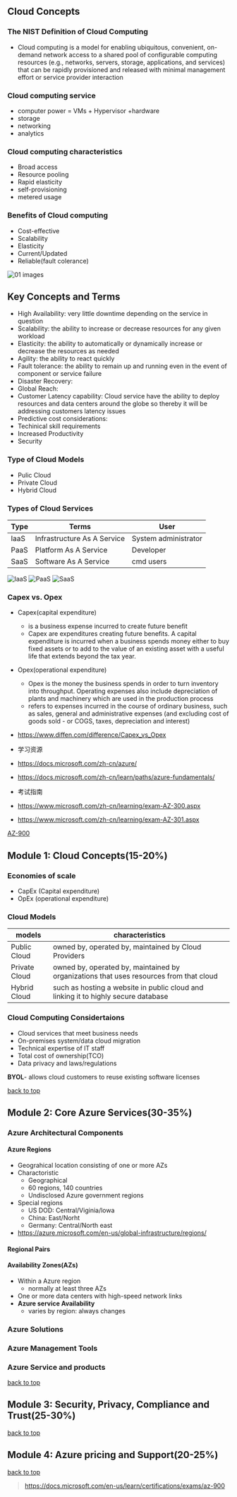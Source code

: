 ## Cloud Concepts

### The NIST Definition of Cloud Computing

- Cloud computing is a model for enabling ubiquitous, convenient, on-demand network access to a shared pool of configurable computing resources (e.g., networks, servers, storage, applications, and services) that can be rapidly provisioned and released with minimal management effort or service provider interaction

### Cloud computing service

- computer power = VMs + Hypervisor +hardware
- storage
- networking
- analytics

### Cloud computing characteristics

- Broad access
- Resource pooling
- Rapid elasticity
- self-provisioning
- metered usage

### Benefits of Cloud computing

- Cost-effective
- Scalability
- Elasticity
- Current/Updated
- Reliable(fault colerance)

![01 images](https://github.com/honggzb/Study-General/blob/master/AWS/images/01.png)

## Key Concepts and Terms

- High Availability: very little downtime depending on the service in question
- Scalability:  the ability to increase or decrease resources for any given workload
- Elasticity:   the ability to automatically or dynamically increase or decrease the resources as needed
- Agility:  the ability to react quickly
- Fault tolerance: the ability to remain up and running even in the event of component or service failure
- Disaster Recovery:
- Global Reach:
- Customer Latency capability: Cloud service have the ability to deploy resources and data centers around the globe so thereby it will be addressing customers latency issues
- Predictive cost considerations:
- Techinical skill requirements
- Increased Productivity
- Security

### Type of Cloud Models

- Pulic Cloud
- Private Cloud
- Hybrid Cloud

### Types of Cloud Services

 Type|Terms | User
 ---|---|---
IaaS | Infrastructure As A Service |System administrator
PaaS | Platform As A Service  | Developer
SaaS | Software As A Service | cmd users

![IaaS](https://github.com/honggzb/Study-General/blob/master/AWS/images/IaaS.png)
![PaaS](https://github.com/honggzb/Study-General/blob/master/AWS/images/PaaS.png)
![SaaS](https://github.com/honggzb/Study-General/blob/master/AWS/images/SaaS.png)

### Capex vs. Opex

- Capex(capital expenditure)
  - is a business expense incurred to create future benefit
  - Capex are expenditures creating future benefits. A capital expenditure is incurred when a business spends money either to buy fixed assets or to add to the value of an existing asset with a useful life that extends beyond the tax year.
- Opex(operational expenditure)
  - Opex is the money the business spends in order to turn inventory into throughput. Operating expenses also include depreciation of plants and machinery which are used in the production process
  - refers to expenses incurred in the course of ordinary business, such as sales, general and administrative expenses (and excluding cost of goods sold - or COGS, taxes, depreciation and interest)
- https://www.diffen.com/difference/Capex_vs_Opex

- 学习资源
 - https://docs.microsoft.com/zh-cn/azure/
 - https://docs.microsoft.com/zh-cn/learn/paths/azure-fundamentals/

- 考试指南
 - https://www.microsoft.com/zh-cn/learning/exam-AZ-300.aspx
 - https://www.microsoft.com/zh-cn/learning/exam-AZ-301.aspx


[AZ-900](#top)

## Module 1: Cloud Concepts(15-20%)

### Economies of scale

- CapEx (Capital expenditure)
- OpEx (operational expenditure)

### Cloud Models

models|characteristics
---|---
Public Cloud | owned by, operated by, maintained by Cloud Providers
Private Cloud | owned by, operated by, maintained by organizations that uses resources from that cloud
Hybrid Cloud | such as hosting a website in public cloud and linking it to highly secure database

### Cloud Computing Considertaions

- Cloud services that meet business needs
- On-premises system/data cloud migration
- Technical expertise of IT staff
- Total cost of ownership(TCO)
- Data privacy and laws/regulations

**BYOL**- allows cloud customers to reuse existing software licenses


[back to top](#top)


## Module 2: Core Azure Services(30-35%)

### Azure Architectural Components

#### Azure Regions

- Geograhical location consisting of one or more AZs
- Charactoristic
  - Geographical
  - 60 regions, 140 countries
  - Undisclosed Azure government regions
- Special regions
  - US DOD: Central/Viginia/lowa
  - China:  East/Norht
  - Germany: Central/North east
- https://azure.microsoft.com/en-us/global-infrastructure/regions/

#### Regional Pairs

#### Availability Zones(AZs)

- Within a Azure region
  - normally at least three AZs
- One or more data centers with high-speed network links
- **Azure service Availability**
  - varies by region: always changes

### Azure Solutions

### Azure Management Tools

### Azure Service and products

[back to top](#top)

## Module 3: Security, Privacy, Compliance and Trust(25-30%)

[back to top](#top)

## Module 4: Azure pricing and Support(20-25%)

[back to top](#top)

> https://docs.microsoft.com/en-us/learn/certifications/exams/az-900

